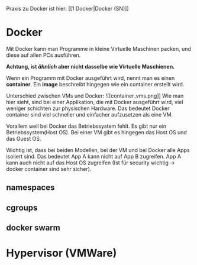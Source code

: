 Praxis zu Docker ist hier: [[1 Docker|Docker (SN)]]

# Docker
Mit Docker kann man Programme in kleine Virtuelle Maschinen packen, und diese auf allen PCs ausführen.

**Achtung, ist *ähnlich* aber nicht dasselbe wie Virtuelle Maschienen.**

Wenn ein Programm mit Docker ausgeführt wird, nennt man es einen **container**. Ein **image** beschreibt hingegen wie ein container erstellt wird.

Unterschied zwischen VMs und Docker:
![[container_vms.png]]
Wie man hier sieht, sind bei einer Applikation, die mit Docker ausgeführt wird, viel weniger schichten zur physischen Hardware. Das bedeutet Docker container sind viel schneller und einfacher aufzusetzen als eine VM.

Vorallem weil bei Docker das Betriebssystem fehlt. Es gibt nur ein Betriebssystem(Host OS). Bei einer VM gibt es hingegen das Host OS und das Guest OS.

Wichtig ist, dass bei beiden Modellen, bei der VM und bei Docker alle Apps isoliert sind. Das bedeutet App A kann nicht auf App B zugreifen. App A kann auch nicht auf das Host OS zugreifen (Ist für security wichtig -> docker container sind sehr sicher).

## namespaces


## cgroups
## docker swarm

# Hypervisor (VMWare)